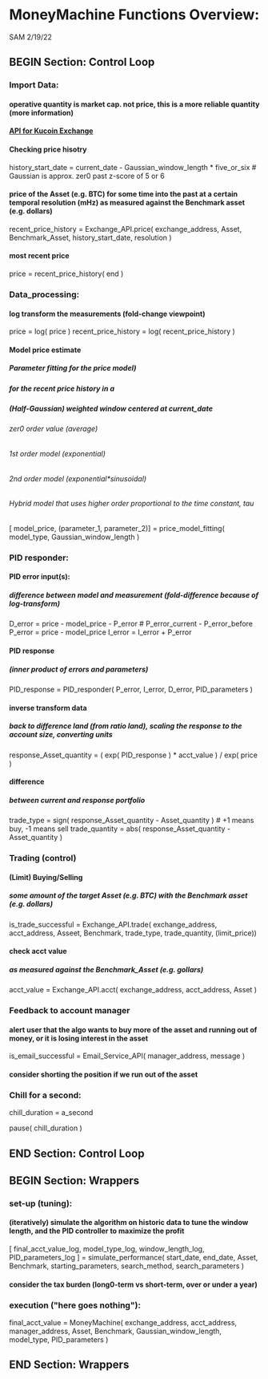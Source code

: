 # MoneyMachine Functions Overview:
SAM 2/19/22

## BEGIN Section: Control Loop
### Import Data:
#### operative quantity is market cap. not price, this is a more reliable quantity (more information)

#### [API for Kucoin Exchange](https://algotrading101.com/learn/kucoin-api-guide/)

#### Checking price hisotry
  history_start_date = current_date - Gaussian_window_length * five_or_six # Gaussian is approx. zer0 past z-score of 5 or 6

#### price of the Asset (e.g. BTC) for some time into the past at a certain temporal resolution (mHz) as measured against the Benchmark asset (e.g. dollars)
  recent_price_history = Exchange_API.price( exchange_address, Asset, Benchmark_Asset, history_start_date, resolution )

#### most recent price
  price = recent_price_history( end )

### Data_processing:
#### log transform the measurements (fold-change viewpoint)
  price                = log( price )
  recent_price_history = log( recent_price_history )

#### Model price estimate 
##### Parameter fitting for the price model)
##### for the recent price history in a 
##### (Half-Gaussian) weighted window centered at current_date
###### zer0 order value (average)
###### 1st order model (exponential)
###### 2nd order model (exponential*sinusoidal)
###### Hybrid model that uses higher order proportional to the time constant, tau
  [ model_price, (parameter_1, parameter_2)] = price_model_fitting( model_type, Gaussian_window_length ) 

### PID responder:
#### PID error input(s): 
##### difference between model and measurement (fold-difference because of log-transform)
  D_error = price - model_price - P_error # P_error_current - P_error_before 
  P_error = price - model_price
  I_error =      I_error        + P_error

#### PID response 
##### (inner product of errors and parameters)
  PID_response = PID_responder( P_error, I_error, D_error, PID_parameters )

#### inverse transform data
##### back to difference land (from ratio land), scaling the response to the account size, converting units
  response_Asset_quantity = ( exp( PID_response ) * acct_value ) / exp( price )

#### difference 
##### between current and response portfolio
  trade_type     = sign( response_Asset_quantity - Asset_quantity ) # +1 means buy, -1 means sell
  trade_quantity =  abs( response_Asset_quantity - Asset_quantity )

### Trading (control)
#### (Limit) Buying/Selling 
##### some amount of the target Asset (e.g. BTC) with the Benchmark asset (e.g. dollars)
  is_trade_successful  = Exchange_API.trade( exchange_address, acct_address, Asseet, Benchmark, trade_type, trade_quantity, (limit_price))

#### check acct value 
##### as measured against the Benchmark_Asset (e.g. gollars)
  acct_value           = Exchange_API.acct(  exchange_address, acct_address, Asset )

### Feedback to account manager
#### alert user that the algo wants to buy more of the asset and running out of money, or it is losing interest in the asset
  is_email_successful = Email_Service_API( manager_address, message )

#### consider shorting the position if we run out of the asset

### Chill for a second:
  chill_duration = a_second

  pause( chill_duration )

## END Section: Control Loop

## BEGIN Section: Wrappers

### set-up (tuning):
#### (iteratively) simulate the algorithm on historic data to tune the window length, and the PID controller to maximize the profit
[ final_acct_value_log, model_type_log, window_length_log, PID_parameters_log ] = simulate_performance( start_date, end_date, Asset, Benchmark, starting_parameters, search_method, search_parameters )

#### consider the tax burden (long0-term vs short-term, over or under a year)

### execution ("here goes nothing"):
final_acct_value = MoneyMachine( exchange_address, acct_address, manager_address, Asset, Benchmark, Gaussian_window_length, model_type, PID_parameters )

## END Section: Wrappers
